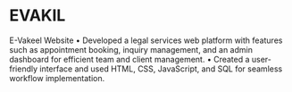 # EVAKIL
E-Vakeel Website 
• Developed a legal services web platform with features such as appointment booking, inquiry management, and 
an admin dashboard for efficient team and client management. 
• Created a user-friendly interface and used HTML, CSS, JavaScript, and SQL for seamless workflow 
implementation. 
